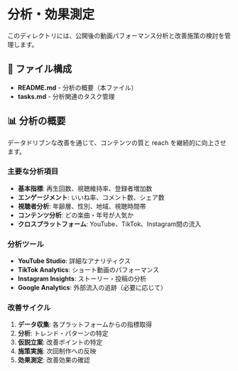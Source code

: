 # 分析・効果測定

このディレクトリには、公開後の動画パフォーマンス分析と改善施策の検討を管理します。

## 📁 ファイル構成

- **README.md** - 分析の概要（本ファイル）
- **tasks.md** - 分析関連のタスク管理

## 📊 分析の概要

データドリブンな改善を通じて、コンテンツの質と reach を継続的に向上させます。

### 主要な分析項目
- **基本指標**: 再生回数、視聴維持率、登録者増加数
- **エンゲージメント**: いいね率、コメント数、シェア数
- **視聴者分析**: 年齢層、性別、地域、視聴時間帯
- **コンテンツ分析**: どの楽曲・年号が人気か
- **クロスプラットフォーム**: YouTube、TikTok、Instagram間の流入

### 分析ツール
- **YouTube Studio**: 詳細なアナリティクス
- **TikTok Analytics**: ショート動画のパフォーマンス
- **Instagram Insights**: ストーリー・投稿の分析
- **Google Analytics**: 外部流入の追跡（必要に応じて）

### 改善サイクル
1. **データ収集**: 各プラットフォームからの指標取得
2. **分析**: トレンド・パターンの特定
3. **仮説立案**: 改善ポイントの特定
4. **施策実施**: 次回制作への反映
5. **効果測定**: 改善効果の確認